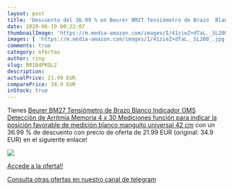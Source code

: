 ```yaml
---
layout: post
title: 'Descuento del 36.99 % en Beurer BM27 Tensiómetro de Brazo  Blanco'
date: 2020-06-19 00:22:07
thumbnailImage: 'https://m.media-amazon.com/images/I/41zieZ+dTaL._SL200_.jpg'
images: [ 'https://m.media-amazon.com/images/I/41zieZ+dTaL._SL200_.jpg' ]
comments: true
category: ofertas
author: ring
slug: B01B4PKQL2
description:
actualPrice: 21.99 EUR
comparePrice: 34.9 EUR
inStock: true
---
```


Tienes [Beurer BM27 Tensiómetro de Brazo  Blanco  Indicador OMS  Detección de Arritmia  Memoria 4 x 30 Mediciones  función para indicar la posición favorable de medición  blanco  manguito universal 42 cm](https://www.amazon.com/dp/B01B4PKQL2/?tag=redken08-20) con un 36.99 % de descuento con precio de oferta de 21.99 EUR (original: 34.9 EUR) en el siguiente enlace!

[![](https://m.media-amazon.com/images/I/41zieZ+dTaL._SL200_.jpg)](https://www.amazon.com/dp/B01B4PKQL2/?tag=redken08-20)

[Accede a la oferta!!](https://www.amazon.com/dp/B01B4PKQL2/?tag=redken08-20)

[Consulta otras ofertas en nuestro canal de telegram](https://t.me/s/ofertas25)
